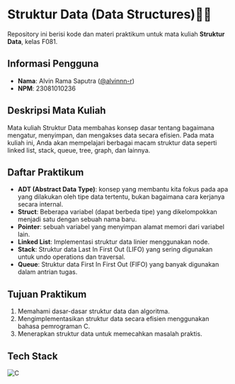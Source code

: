 # Struktur Data (Data Structures)🧑‍💻

Repository ini berisi kode dan materi praktikum untuk mata kuliah **Struktur Data**, kelas F081.

## Informasi Pengguna

- **Nama**: Alvin Rama Saputra ([@alvinnn-r](https://github.com/Alvinnn-R))
- **NPM**: 23081010236

## Deskripsi Mata Kuliah

Mata kuliah Struktur Data membahas konsep dasar tentang bagaimana mengatur, menyimpan, dan mengakses data secara efisien. Pada mata kuliah ini, Anda akan mempelajari berbagai macam struktur data seperti linked list, stack, queue, tree, graph, dan lainnya.

## Daftar Praktikum

- **ADT (Abstract Data Type)**: konsep yang membantu kita fokus pada apa yang dilakukan oleh tipe data tertentu, bukan bagaimana cara kerjanya secara internal.
- **Struct**: Beberapa variabel (dapat berbeda tipe) yang dikelompokkan menjadi satu dengan sebuah nama baru.
- **Pointer**: sebuah variabel yang menyimpan alamat memori dari variabel lain.
- **Linked List**: Implementasi struktur data linier menggunakan node.
- **Stack**: Struktur data Last In First Out (LIFO) yang sering digunakan untuk undo operations dan traversal.
- **Queue**: Struktur data First In First Out (FIFO) yang banyak digunakan dalam antrian tugas.

## Tujuan Praktikum

1. Memahami dasar-dasar struktur data dan algoritma.
2. Mengimplementasikan struktur data secara efisien menggunakan bahasa pemrograman C.
3. Menerapkan struktur data untuk memecahkan masalah praktis.

## Tech Stack

![C](https://img.shields.io/badge/C-00599C?style=for-the-badge&logo=c&logoColor=white)
